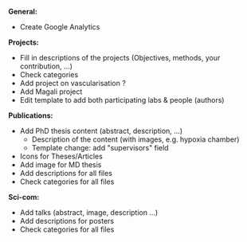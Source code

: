 **General:**
- Create Google Analytics

**Projects:**
- Fill in descriptions of the projects (Objectives, methods, your contribution, ...)
- Check categories
- Add project on vascularisation ?
- Add Magali project
- Edit template to add both participating labs & people (authors)

**Publications:**
- Add PhD thesis content (abstract, description, ...)
  * Description of the content (with images, e.g. hypoxia chamber)
  * Template change: add "supervisors" field
- Icons for Theses/Articles
- Add image for MD thesis
- Add descriptions for all files
- Check categories for all files

**Sci-com:**
- Add talks (abstract, image, description ...)
- Add descriptions for posters
- Check categories for all files